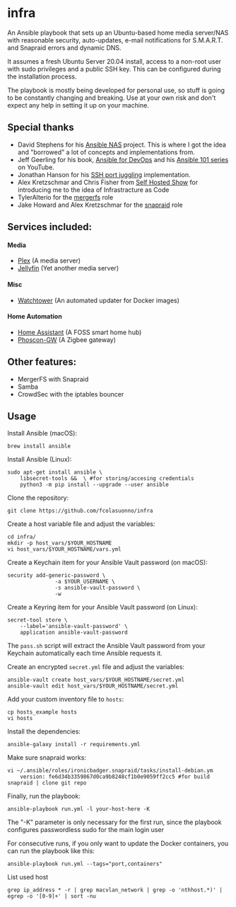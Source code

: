 # infra

An Ansible playbook that sets up an Ubuntu-based home media server/NAS with reasonable security, auto-updates, e-mail notifications for S.M.A.R.T. and Snapraid errors and dynamic DNS. 

It assumes a fresh Ubuntu Server 20.04 install, access to a non-root user with sudo privileges and a public SSH key. This can be configured during the installation process.

The playbook is mostly being developed for personal use, so stuff is going to be constantly changing and breaking. Use at your own risk and don't expect any help in setting it up on your machine.

## Special thanks
* David Stephens for his [Ansible NAS](https://github.com/davestephens/ansible-nas) project. This is where I got the idea and "borrowed" a lot of concepts and implementations from.
* Jeff Geerling for his book, [Ansible for DevOps](https://www.ansiblefordevops.com/) and his [Ansible 101 series](https://www.youtube.com/watch?v=goclfp6a2IQ&list=PL2_OBreMn7FqZkvMYt6ATmgC0KAGGJNAN) on YouTube.
* Jonathan Hanson for his [SSH port juggling](https://gist.github.com/triplepoint/1ad6c6060c0f12112403d98180bcf0b4) implementation.
* Alex Kretzschmar and Chris Fisher from [Self Hosted Show](https://selfhosted.show/) for introducing me to the idea of Infrastracture as Code
* TylerAlterio for the [mergerfs](https://github.com/tyalt1/mediaserver/tree/master/roles/mergerfs) role
* Jake Howard and Alex Kretzschmar for the [snapraid](https://github.com/RealOrangeOne/ansible-role-snapraid/commits?author=IronicBadger) role

## Services included:
#### Media
* [Plex](https://hub.docker.com/r/linuxserver/plex) (A media server)
* [Jellyfin](https://hub.docker.com/r/linuxserver/jellyfin) (Yet another media server)

#### Misc
* [Watchtower](https://hub.docker.com/r/containrrr/watchtower) (An automated updater for Docker images)

#### Home Automation
* [Home Assistant](https://hub.docker.com/r/homeassistant/home-assistant) (A FOSS smart home hub)
* [Phoscon-GW](https://hub.docker.com/r/marthoc/deconz) (A Zigbee gateway)

## Other features:
* MergerFS with Snapraid
* Samba
* CrowdSec with the iptables bouncer

## Usage
Install Ansible (macOS):
```
brew install ansible
```
Install Ansible (Linux):
```
sudo apt-get install ansible \
    libsecret-tools &&  \ #for storing/accesing credentials 
    python3 -m pip install --upgrade --user ansible

```

Clone the repository:
```
git clone https://github.com/fcolasuonno/infra
```

Create a host variable file and adjust the variables:
```
cd infra/
mkdir -p host_vars/$YOUR_HOSTNAME
vi host_vars/$YOUR_HOSTNAME/vars.yml
```

Create a Keychain item for your Ansible Vault password (on macOS):
```
security add-generic-password \
               -a $YOUR_USERNAME \
               -s ansible-vault-password \
               -w
```

Create a Keyring item for your Ansible Vault password (on Linux):
```
secret-tool store \
    --label='ansible-vault-password' \
    application ansible-vault-password
```

The `pass.sh` script will extract the Ansible Vault password from your Keychain automatically each time Ansible requests it.

Create an encrypted `secret.yml` file and adjust the variables:
```
ansible-vault create host_vars/$YOUR_HOSTNAME/secret.yml
ansible-vault edit host_vars/$YOUR_HOSTNAME/secret.yml
```

Add your custom inventory file to `hosts`:
```
cp hosts_example hosts
vi hosts
```

Install the dependencies:
```
ansible-galaxy install -r requirements.yml
```

Make sure snapraid works:
```
vi ~/.ansible/roles/ironicbadger.snapraid/tasks/install-debian.ym
    version: fe6d34b3359867d0ca9b8248cf1b0e9059ff2cc5 #for build snapraid | clone git repo
```

Finally, run the playbook:
```
ansible-playbook run.yml -l your-host-here -K
```
The "-K" parameter is only necessary for the first run, since the playbook configures passwordless sudo for the main login user

For consecutive runs, if you only want to update the Docker containers, you can run the playbook like this:
```
ansible-playbook run.yml --tags="port,containers"
```

List used host
```
grep ip_address * -r | grep macvlan_network | grep -o 'nthhost.*)' | egrep -o '[0-9]+' | sort -nu
```